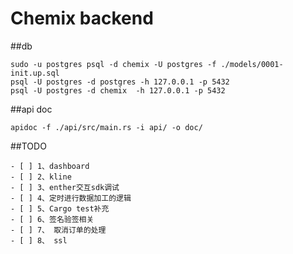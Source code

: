 # Chemix backend

##db
```
sudo -u postgres psql -d chemix -U postgres -f ./models/0001-init.up.sql
psql -U postgres -d postgres -h 127.0.0.1 -p 5432
psql -U postgres -d chemix  -h 127.0.0.1 -p 5432
```

##api doc
```
apidoc -f ./api/src/main.rs -i api/ -o doc/
```


##TODO
```
- [ ] 1、dashboard
- [ ] 2、kline
- [ ] 3、enther交互sdk调试
- [ ] 4、定时进行数据加工的逻辑
- [ ] 5、Cargo test补充
- [ ] 6、签名验签相关
- [ ] 7、 取消订单的处理
- [ ] 8、 ssl
```
